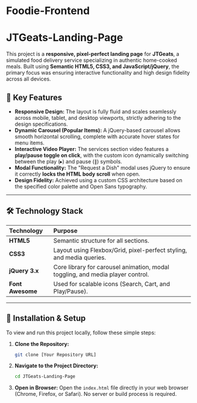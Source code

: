 # Foodie-Frontend
# JTGeats-Landing-Page

This project is a **responsive, pixel-perfect landing page** for **JTGeats**, a simulated food delivery service specializing in authentic home-cooked meals. Built using **Semantic HTML5, CSS3, and JavaScript/jQuery**, the primary focus was ensuring interactive functionality and high design fidelity across all devices.

## 🎯 Key Features

* **Responsive Design:** The layout is fully fluid and scales seamlessly across mobile, tablet, and desktop viewports, strictly adhering to the design specifications.
* **Dynamic Carousel (Popular Items):** A jQuery-based carousel allows smooth horizontal scrolling, complete with accurate hover states for menu items.
* **Interactive Video Player:** The services section video features a **play/pause toggle on click**, with the custom icon dynamically switching between the play ($\blacktriangleright$) and pause ($\parallel$) symbols.
* **Modal Functionality:** The "Request a Dish" modal uses jQuery to ensure it correctly **locks the HTML body scroll** when open.
* **Design Fidelity:** Achieved using a custom CSS architecture based on the specified color palette and Open Sans typography.

---

## 🛠️ Technology Stack

| Technology | Purpose |
| :--- | :--- |
| **HTML5** | Semantic structure for all sections. |
| **CSS3** | Layout using Flexbox/Grid, pixel-perfect styling, and media queries. |
| **jQuery 3.x** | Core library for carousel animation, modal toggling, and media player control. |
| **Font Awesome**| Used for scalable icons (Search, Cart, and Play/Pause). |

---

## 🚀 Installation & Setup

To view and run this project locally, follow these simple steps:

1.  **Clone the Repository:**
    ```bash
    git clone [Your Repository URL]
    ```

2.  **Navigate to the Project Directory:**
    ```bash
    cd JTGeats-Landing-Page
    ```

3.  **Open in Browser:**
    Open the `index.html` file directly in your web browser (Chrome, Firefox, or Safari). No server or build process is required.
